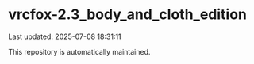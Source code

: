 # vrcfox-2.3_body_and_cloth_edition

Last updated: 2025-07-08 18:31:11

This repository is automatically maintained.
